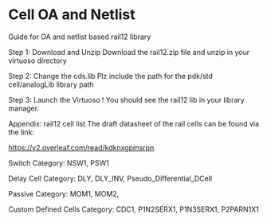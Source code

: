 # Cell OA and Netlist

Guide for OA and netlist based rail12 library

Step 1: Download and Unzip
Download the rail12.zip file and unzip in your virtuoso directory

Step 2: Change the cds.lib
Plz include the path for the pdk/std cell/analogLib library path

Step 3: Launch the Virtuoso !
You should see the rail12 lib in your library manager.

Appendix: rail12 cell list
The draft datasheet of the rail cells can be found via the link:

https://v2.overleaf.com/read/kdknxgpmsrpn

Switch Category: NSW1, PSW1

Delay Cell Category: DLY, DLY_INV, Pseudo_Differential_DCell

Passive Category: MOM1, MOM2, 

Custom Defined Cells Category: CDC1, P1N2SERX1, P1N3SERX1, P2PARN1X1
